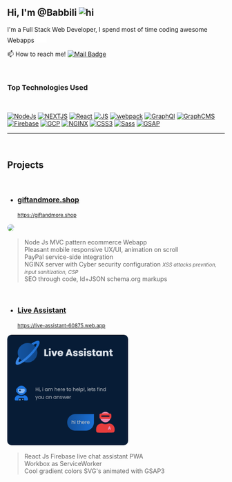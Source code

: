 ## Hi, I'm @Babbili <img src="https://user-images.githubusercontent.com/1303154/88677602-1635ba80-d120-11ea-84d8-d263ba5fc3c0.gif" width="28px" alt="hi">

I'm a Full Stack Web Developer, I spend most of time coding awesome Webapps  <img src="./img/shootingstar.svg" width=25px height="auto" alt="star" />

📫 How to reach me! [![Mail Badge](https://img.shields.io/badge/-babbili.dxb-ffffff?style=flat&labelColor=ffffff&logo=gmail&logoColor=ff3838)](mailto:babbili.dxb@gmail.com)


<br />

### Top Technologies Used
<br />


 <div align="left">


[![NodeJs](https://img.shields.io/badge/-Node%20JS-3C873A?style=for-the-badge&logo=node.js&logoColor=ffffff)](#)
 [![NEXTJS](https://img.shields.io/badge/-NEXT%20JS-191826?style=for-the-badge&logo=next.js&logoColor=fff)](#)
 [![React](https://img.shields.io/badge/-React-61DBFB?style=for-the-badge&logo=react&logoColor=000)](#)
 [![JS](https://img.shields.io/badge/-JavaScript-000000?style=for-the-badge&logo=JavaScript&logoColor=F7DF1E)](#)
 [![webpack](https://img.shields.io/badge/-Webpack-4285F4?style=for-the-badge&logo=webpack&logoColor=ffffff)](#)
 [![GraphQl](https://img.shields.io/badge/-GraphQl-e535ab?style=for-the-badge&logo=graphql&logoColor=ffffff)](#)
 [![GraphCMS](https://img.shields.io/badge/-Graph%20CMS-726d9c?style=for-the-badge&logo=graphql&logoColor=726dde)](#)
 [![Firebase](https://img.shields.io/badge/-Firebase-343c46?style=for-the-badge&logo=firebase&logoColor=FFCA28)](#)
 [![GCP](https://img.shields.io/badge/-Google%20Cloud-4285F4?style=for-the-badge&logo=googlecloud&logoColor=fff)](#)
 [![NGINX](https://img.shields.io/badge/-NGINX-009639?style=for-the-badge&logo=nginx&logoColor=fff)](#)
 [![CSS3](https://img.shields.io/badge/-CSS3-6441A4?style=for-the-badge&logo=CSS3&logoColor=FFFFFF)](#)
 [![Sass](https://img.shields.io/badge/-Sass-CC6699?style=for-the-badge&logo=Sass&logoColor=ffffff)](#)
[![GSAP](https://img.shields.io/badge/-GSAP%203-88CE02?style=for-the-badge&logo=greensock&logoColor=ffffff)](#)
</div>


___
<br />

## Projects

<br />

- ### [giftandmore.shop](https://giftandmore.shop)
  <small>https://giftandmore.shop</small><br />

<img src="https://www.giftandmore.shop/img/search-engine-img.jpg" width="280px" height="auto" style="border-radius: 10px;" />

> Node Js MVC pattern ecommerce Webapp <br />
> Pleasant mobile responsive UX/UI, animation on scroll<br />
> PayPal service-side integration<br />
> NGINX server with Cyber security configuration  <small> *XSS attacks prevntion, input sanitization, CSP*</small><br />
>SEO through code, ld+JSON schema.org markups

<br />

- ### [Live Assistant](https://live-assistant-60875.web.app) 
  <small>https://live-assistant-60875.web.app</small><br />

<img src="./img/live-assistant.png" width="280px" height="auto" style="border-radius: 10px;" />

>React Js Firebase live chat assistant PWA<br />
>Workbox as ServiceWorker<br />
>Cool gradient colors SVG's animated with GSAP3

<br />
